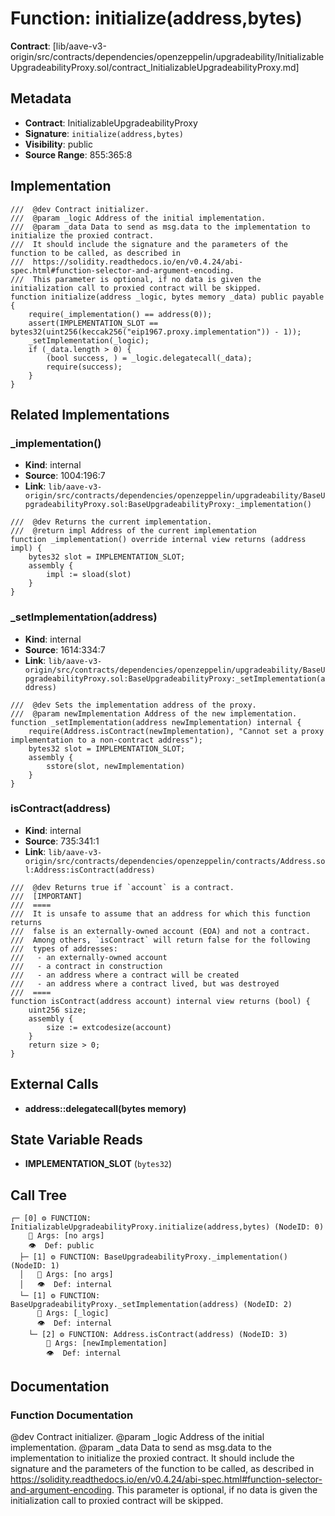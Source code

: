 # Function: initialize(address,bytes)

**Contract**: [lib/aave-v3-origin/src/contracts/dependencies/openzeppelin/upgradeability/InitializableUpgradeabilityProxy.sol/contract_InitializableUpgradeabilityProxy.md]

## Metadata

- **Contract**: InitializableUpgradeabilityProxy
- **Signature**: `initialize(address,bytes)`
- **Visibility**: public
- **Source Range**: 855:365:8

## Implementation

```solidity
///  @dev Contract initializer.
///  @param _logic Address of the initial implementation.
///  @param _data Data to send as msg.data to the implementation to initialize the proxied contract.
///  It should include the signature and the parameters of the function to be called, as described in
///  https://solidity.readthedocs.io/en/v0.4.24/abi-spec.html#function-selector-and-argument-encoding.
///  This parameter is optional, if no data is given the initialization call to proxied contract will be skipped.
function initialize(address _logic, bytes memory _data) public payable {
    require(_implementation() == address(0));
    assert(IMPLEMENTATION_SLOT == bytes32(uint256(keccak256("eip1967.proxy.implementation")) - 1));
    _setImplementation(_logic);
    if (_data.length > 0) {
        (bool success, ) = _logic.delegatecall(_data);
        require(success);
    }
}
```

## Related Implementations

### _implementation()

- **Kind**: internal
- **Source**: 1004:196:7
- **Link**: `lib/aave-v3-origin/src/contracts/dependencies/openzeppelin/upgradeability/BaseUpgradeabilityProxy.sol:BaseUpgradeabilityProxy:_implementation()`

```solidity
///  @dev Returns the current implementation.
///  @return impl Address of the current implementation
function _implementation() override internal view returns (address impl) {
    bytes32 slot = IMPLEMENTATION_SLOT;
    assembly {
        impl := sload(slot)
    }
}
```

### _setImplementation(address)

- **Kind**: internal
- **Source**: 1614:334:7
- **Link**: `lib/aave-v3-origin/src/contracts/dependencies/openzeppelin/upgradeability/BaseUpgradeabilityProxy.sol:BaseUpgradeabilityProxy:_setImplementation(address)`

```solidity
///  @dev Sets the implementation address of the proxy.
///  @param newImplementation Address of the new implementation.
function _setImplementation(address newImplementation) internal {
    require(Address.isContract(newImplementation), "Cannot set a proxy implementation to a non-contract address");
    bytes32 slot = IMPLEMENTATION_SLOT;
    assembly {
        sstore(slot, newImplementation)
    }
}
```

### isContract(address)

- **Kind**: internal
- **Source**: 735:341:1
- **Link**: `lib/aave-v3-origin/src/contracts/dependencies/openzeppelin/contracts/Address.sol:Address:isContract(address)`

```solidity
///  @dev Returns true if `account` is a contract.
///  [IMPORTANT]
///  ====
///  It is unsafe to assume that an address for which this function returns
///  false is an externally-owned account (EOA) and not a contract.
///  Among others, `isContract` will return false for the following
///  types of addresses:
///   - an externally-owned account
///   - a contract in construction
///   - an address where a contract will be created
///   - an address where a contract lived, but was destroyed
///  ====
function isContract(address account) internal view returns (bool) {
    uint256 size;
    assembly {
        size := extcodesize(account)
    }
    return size > 0;
}
```

## External Calls

- **address::delegatecall(bytes memory)**

## State Variable Reads

- **IMPLEMENTATION_SLOT** (`bytes32`)

## Call Tree

```
┌─ [0] ⚙️ FUNCTION: InitializableUpgradeabilityProxy.initialize(address,bytes) (NodeID: 0)
    💬 Args: [no args]
    👁️  Def: public
  ├─ [1] ⚙️ FUNCTION: BaseUpgradeabilityProxy._implementation() (NodeID: 1)
  │   💬 Args: [no args]
  │   👁️  Def: internal
  └─ [1] ⚙️ FUNCTION: BaseUpgradeabilityProxy._setImplementation(address) (NodeID: 2)
      💬 Args: [_logic]
      👁️  Def: internal
    └─ [2] ⚙️ FUNCTION: Address.isContract(address) (NodeID: 3)
        💬 Args: [newImplementation]
        👁️  Def: internal
```

## Documentation

### Function Documentation

 @dev Contract initializer.
 @param _logic Address of the initial implementation.
 @param _data Data to send as msg.data to the implementation to initialize the proxied contract.
 It should include the signature and the parameters of the function to be called, as described in
 https://solidity.readthedocs.io/en/v0.4.24/abi-spec.html#function-selector-and-argument-encoding.
 This parameter is optional, if no data is given the initialization call to proxied contract will be skipped.
